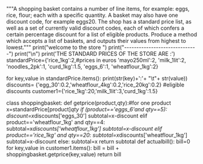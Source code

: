 """A shopping basket contains a number of line items, for example: eggs, rice, flour; each with a specific quantity.
A basket may also have one discount code, for example eggs20. The shop has a standard price list, as well as a set 
of currently valid discount codes, each of which confers a certain percentage discount for a list of eligible products.
Produce a method which accepts a list of baskets, and outputs their values from highest to lowest."""
print("welcome to the store ")
print("------------------------------")
print("\n")
print('THE STANDARD PRICES OF THE STORE ARE :')
standardPrice={'rice_1kg':2,#prices in euros
               'mayo250ml':2,
               'milk_1lit':2,
               'noodles_2pk':1,
               'curd_1kg':1.5,
               'eggs_6':1,
               'wheatflour_1kg':2}

for key,value in standardPrice.items():
    print(str(key)+':'+  "\t"+   str(value))
discounts= {'egg_30':0.2,'wheatflour_4kg':0.2,'rice_20kg':0.2} #eligible discounts
customer1={'rice_1kg':20,'milk_1lit':3,'curd_1kg':1.5}

class shoppingbasket:
    def getprice(product,qty):#for one product
        x=standardPrice[product]*qty
        if (product=='eggs_6'and qty==5):
            discount=x*discounts['eggs_30']
            subtotal=x-discount
        elif product=='wheatflour_1kg' and qty==4:
            subtotal=x*discounts['wheatflour_1kg']
            subtotal=x-discount
        elif product=='rice_1kg' and qty==20:
            subtotal=x*discounts['wheatflour_1kg']
            subtotal=x-discount
        else:
            subtotal=x
        return subtotal
    def actualbill():
        bill=0
        for key,value in customer1.items():
            bill = bill + shoppingbasket.getprice(key,value)
        return bill
